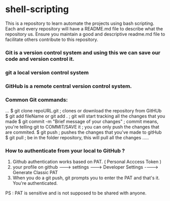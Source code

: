 # shell-scripting
This is a repository to learn automate the projects using bash scripting.
Each and every repository will have a README.md file to describe what the repository us. Ensure you maintain a good and descriptive readme.md file to facilitate others contribute to this repository.

### Git is a version control system and using this we can save our code and version control it.
### git a local version control system
### GitHub is a remote central version control system.
### Common Git commands:

...
$ git clone repoURL.git                         ; clones or download the repository from GitHUb
$ git add fileName  or   git add .              ; git will start tracking all the changes that you made 
$ git commit -m "Brief message of your changes" ; commit means, you're telling git to COMMIT/SAVE it ; you can only push the changes that are commited.
$ git push                                      ; pushes the changes that you've made to gitHub 
$ git pull                                      ; be in the folder repository, this will pull all the changes
.....

### How to authenticate from your local to GitHub ?
1) Github authentication works based on PAT. ( Personal Acccess Token )
2) your profile on github ---> settings ---> Developer Settings  ----> Generate Classic PAT 
3) When you do a git push, git prompts you to enter the PAT and that's it. You're authenticated.

PS : PAT is sensitive and is not supposed to be shared with anyone.
